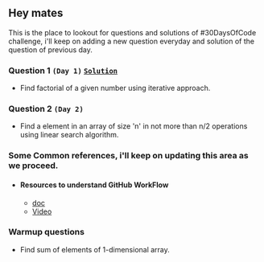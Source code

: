 ## Hey mates
This is the place to lookout for questions and solutions of #30DaysOfCode challenge, i'll keep on adding a new question everyday and solution of the question of previous day.


### Question 1 `(Day 1)`  [`Solution`](https://cbskronos.github.io/30daysofcode-in-quarantine/solutions.html)

- Find factorial of a given number using iterative approach.

### Question 2 `(Day 2)`
- Find a element in an array of size 'n' in not more than n/2 operations using linear search algorithm.

### Some Common references, i'll keep on updating this area as we proceed.

- #### Resources to understand GitHub WorkFlow
    - [doc](https://guides.github.com/introduction/flow/)
    - [Video](https://www.youtube.com/watch?v=sz6zfrQpCQg&list=PLg7s6cbtAD147DXcVp899Fk6SegoLY9gL)
 

### Warmup questions
- Find sum of elements of 1-dimensional array.



